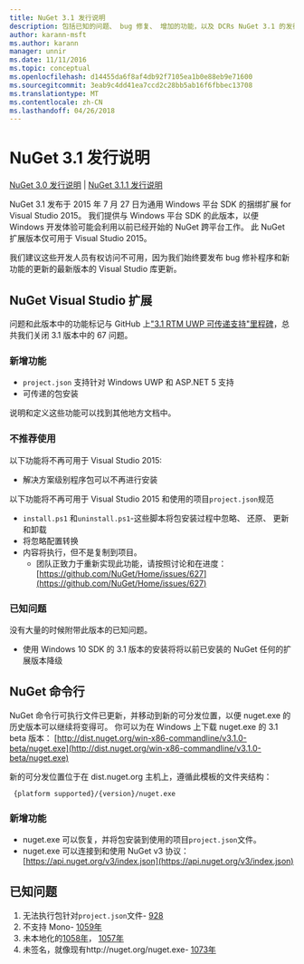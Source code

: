 ```yaml
---
title: NuGet 3.1 发行说明
description: 包括已知的问题、 bug 修复、 增加的功能，以及 DCRs NuGet 3.1 的发行说明。
author: karann-msft
ms.author: karann
manager: unnir
ms.date: 11/11/2016
ms.topic: conceptual
ms.openlocfilehash: d14455da6f8af4db92f7105ea1b0e88eb9e71600
ms.sourcegitcommit: 3eab9c4dd41ea7ccd2c28bb5ab16f6fbbec13708
ms.translationtype: MT
ms.contentlocale: zh-CN
ms.lasthandoff: 04/26/2018
---
```

# <a name="nuget-31-release-notes"></a>NuGet 3.1 发行说明

[NuGet 3.0 发行说明](../release-notes/nuget-3.0.0.md) | [NuGet 3.1.1 发行说明](../release-notes/nuget-3.1.1.md)

NuGet 3.1 发布于 2015 年 7 月 27 日为通用 Windows 平台 SDK 的捆绑扩展 for Visual Studio 2015。 我们提供与 Windows 平台 SDK 的此版本，以便 Windows 开发体验可能会利用以前已经开始的 NuGet 跨平台工作。 此 NuGet 扩展版本仅可用于 Visual Studio 2015。

我们建议这些开发人员有权访问不可用，因为我们始终要发布 bug 修补程序和新功能的更新的最新版本的 Visual Studio 库更新。

## <a name="nuget-visual-studio-extension"></a>NuGet Visual Studio 扩展

问题和此版本中的功能标记与 GitHub 上["3.1 RTM UWP 可传递支持"里程碑](https://github.com/NuGet/Home/issues?utf8=%E2%9C%93&q=is%3Aclosed+milestone%3A%223.1+RTM+UWP+transitive+support%22+)，总共我们关闭 3.1 版本中的 67 问题。

### <a name="new-features"></a>新增功能

* `project.json` 支持针对 Windows UWP 和 ASP.NET 5 支持
* 可传递的包安装

说明和定义这些功能可以找到其他地方文档中。

### <a name="deprecated"></a>不推荐使用

以下功能将不再可用于 Visual Studio 2015:

* 解决方案级别程序包可以不再进行安装

以下功能将不再可用于 Visual Studio 2015 和使用的项目`project.json`规范

* `install.ps1` 和`uninstall.ps1`-这些脚本将包安装过程中忽略、 还原、 更新和卸载
* 将忽略配置转换
* 内容将执行，但不是复制到项目。
    * 团队正致力于重新实现此功能，请按照讨论和在进度： [https://github.com/NuGet/Home/issues/627](https://github.com/NuGet/Home/issues/627)


### <a name="known-issues"></a>已知问题

没有大量的时候附带此版本的已知问题。

* 使用 Windows 10 SDK 的 3.1 版本的安装将将以前已安装的 NuGet 任何的扩展版本降级

## <a name="nuget-command-line"></a>NuGet 命令行

NuGet 命令行可执行文件已更新，并移动到新的可分发位置，以便 nuget.exe 的历史版本可以继续将变得可。  你可以为在 Windows 上下载 nuget.exe 的 3.1 beta 版本： [http://dist.nuget.org/win-x86-commandline/v3.1.0-beta/nuget.exe](http://dist.nuget.org/win-x86-commandline/v3.1.0-beta/nuget.exe)

新的可分发位置位于在 dist.nuget.org 主机上，遵循此模板的文件夹结构：

     {platform supported}/{version}/nuget.exe

### <a name="new-features"></a>新增功能

* nuget.exe 可以恢复，并将包安装到使用的项目`project.json`文件。
* nuget.exe 可以连接到和使用 NuGet v3 协议： [https://api.nuget.org/v3/index.json](https://api.nuget.org/v3/index.json)

## <a name="known-issues"></a>已知问题 ##

1.    无法执行包针对`project.json`文件- [928](https://github.com/NuGet/Home/issues/928)
2.    不支持 Mono- [1059年](https://github.com/NuGet/Home/issues/1059)
3.    未本地化的[1058年](https://github.com/NuGet/Home/issues/1058)， [1057年](https://github.com/NuGet/Home/issues/1057)
4.    未签名，就像现有http://nuget.org/nuget.exe- [1073年](https://github.com/NuGet/Home/issues/1073)
